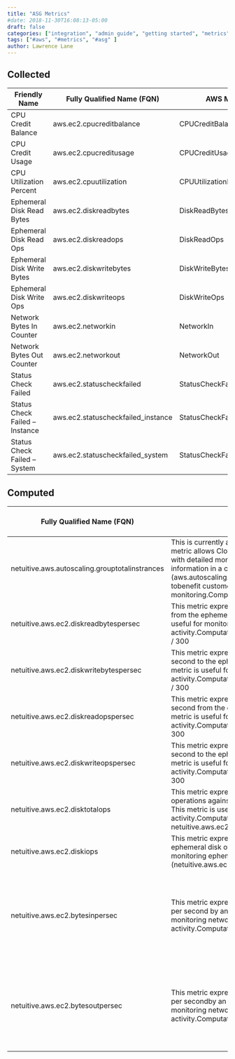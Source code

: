 ```yaml
---
title: "ASG Metrics"
#date: 2018-11-30T16:08:13-05:00
draft: false
categories: ["integration", "admin guide", "getting started", "metrics"]
tags: ["#aws", "#metrics", "#asg" ]
author: Lawrence Lane
---
```


## Collected
| Friendly Name                  | Fully Qualified Name (FQN)                    | AWS Metric                 | Statistic | Units           | Max  | BASE | CORR | UTIL |
|--------------------------------|-----------------------------------------------|----------------------------|-----------|-----------------|------|------|------|------|
| CPU Credit Balance             | aws.ec2.cpucreditbalance                      | CPUCreditBalance           | average   |                 | none | yes  | no   | no   |
| CPU Credit Usage               | aws.ec2.cpucreditusage                        | CPUCreditUsage             | sum       |                 | none | yes  | no   | no   |
| CPU Utilization Percent        | aws.ec2.cpuutilization                        | CPUUtilizationPercent      | average   | percent         | 100  | yes  | yes  | yes  |
| Ephemeral Disk Read Bytes      | aws.ec2.diskreadbytes                         | DiskReadBytes              | sum       | bytes           | none | no   | no   | no   |
| Ephemeral Disk Read Ops        | aws.ec2.diskreadops                           | DiskReadOps                | sum       |                 | none | no   | no   | no   |
| Ephemeral Disk Write Bytes     | aws.ec2.diskwritebytes                        | DiskWriteBytes             | sum       | bytes           | none | no   | no   | no   |
| Ephemeral Disk Write Ops       | aws.ec2.diskwriteops                          | DiskWriteOps               | sum       |                 | none | no   | no   | no   |
| Network Bytes In Counter       | aws.ec2.networkin                             | NetworkIn                  | sum       | bytes           | none | no   | no   | no   |
| Network Bytes Out Counter      | aws.ec2.networkout                            | NetworkOut                 | sum       | bytes           | none | no   | no   | no   |
| Status Check Failed            | aws.ec2.statuscheckfailed                     | StatusCheckFailed          | sum       |                 | 5    | no   | no   | no   |
| Status Check Failed – Instance | aws.ec2.statuscheckfailed_instance            | StatusCheckFailed_Instance | sum       |                 | 5    | no   | no   | no   |
| Status Check Failed – System   | aws.ec2.statuscheckfailed_system              | StatusCheckFailed_System   | sum       |                 | 5    | no   | no   | no   |

## Computed

| Fully Qualified Name (FQN)                     | Description                                                                                                                                                                                                                                                                                                                                                             | Units             | BASE | CORR | Related Global Policies                                                           |
|------------------------------------------------|-------------------------------------------------------------------------------------------------------------------------------------------------------------------------------------------------------------------------------------------------------------------------------------------------------------------------------------------------------------------------|-------------------|------|------|-----------------------------------------------------------------------------------|
| netuitive.aws.autoscaling.grouptotalinstrances | This is currently available as an attribute, but making it a metric allows CloudWisdom to graph it over time. Customers with detailed monitoring enabled will already get this information in a collected metric (aws.autoscaling.grouptotalinstances), so this is primarily tobenefit customers without detailed monitoring.Computation:attribute[‘totalinstances’].value | Count             | yes  | no   |                                                                                   |
| netuitive.aws.ec2.diskreadbytespersec          | This metric expresses the number of bytes read per second from the ephemeral disk of an EC2 instance. This metric is useful for monitoring ephemeral disk read activity.Computation:netuitive.aws.ec2.diskreadbytespersec / 300                                                                                                                                          | bytes/second      | yes  | yes  |                                                                                   |
| netuitive.aws.ec2.diskwritebytespersec         | This metric expresses the number of bytes written per second to the ephemeral disk of an EC2 instance. This metric is useful for monitoring ephemeral disk write activity.Computation:netuitive.aws.ec2.diskwritebytespersec / 300                                                                                                                                       | bytes/second      | yes  | yes  |                                                                                   |
| netuitive.aws.ec2.diskreadopspersec            | This metric expresses the number of read operations per second from the ephemeral disk of an EC2 instance. This metric is useful for monitoring ephemeral disk read activity.Computation:netuitive.aws.ec2.diskreadopspersec / 300                                                                                                                                       | operations/second | yes  | yes  | Elevated ASG Ephemeral Disk Activity                                              |
| netuitive.aws.ec2.diskwriteopspersec           | This metric expresses the number of write operations per second to the ephemeral disk of an EC2 instance. This metric is useful for monitoring ephemeral disk write activity.Computation:netuitive.aws.ec2.diskwriteopspersec / 300                                                                                                                                      | operations/second | yes  | yes  | Elevated ASG Ephemeral Disk Activity                                              |
| netuitive.aws.ec2.disktotalops                 | This metric expresses the total number of read and write operations against the ephemeral disk of an EC2 instance. This metric is useful for monitoring ephemeral disk I/O activity.Computation:netuitive.aws.ec2.diskreadops + netuitive.aws.ec2.diskwriteops                                                                                                            | operations        | yes  | no   |                                                                                   |
| netuitive.aws.ec2.diskiops                     | This metric expresses the total IOPS performed against the ephemeral disk of an EC2 instance. This metric is useful for monitoring ephemeral disk I/O activity.Computation:(netuitive.aws.ec2.disktotalops) / 300                                                                                                                                                        | operations/second | no   | no   |                                                                                   |
| netuitive.aws.ec2.bytesinpersec                | This metric expresses the number of network bytes received per second by an EC2 instance. This metric is useful for monitoring network receive activity.Computation:netutitive.aws.ec2.networkin / 300                                                                                                                                                                  | bytes/second      | yes  | yes  | Elevated ASG CPU Activity (Normal Network Activity) Elevated ASG Network Activity |
| netuitive.aws.ec2.bytesoutpersec               | This metric expresses the number of network bytes written per secondby an EC2 instance. This metric is useful for monitoring networktransmit activity.Computation:netuitive.aws.ec2.networkout / 300                                                                                                                                                                     | bytes/second      | yes  | yes  | Elevated ASG CPU Activity (Normal Network Activity) Elevated ASG Network Activit  |
